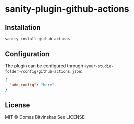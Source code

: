 # sanity-plugin-github-actions

## Installation

```
sanity install github-actions
```

## Configuration

The plugin can be configured through `<your-studio-folder>/config/github-actions.json`:

```json
{
  "add-config": "here"
}
```

## License

MIT © Domas Bitvinskas
See LICENSE